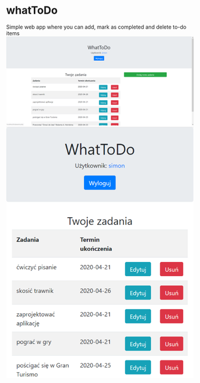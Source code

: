 # whatToDo
Simple web app where you can add, mark as completed and delete to-do items
![Main view of app](https://github.com/lunocalypse/whatToDo/blob/master/img/main.png)
![Phone view](https://github.com/lunocalypse/whatToDo/blob/master/img/main_phone.png)
